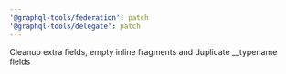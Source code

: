 ```yaml
---
'@graphql-tools/federation': patch
'@graphql-tools/delegate': patch
---
```


Cleanup extra fields, empty inline fragments and duplicate \_\_typename fields
